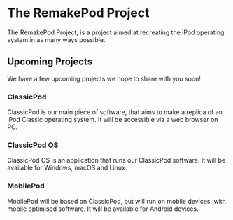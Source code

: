 # The RemakePod Project
The RemakePod Project, is a project aimed at recreating the iPod operating system in as many ways possible.

## Upcoming Projects
We have a few upcoming projects we hope to share with you soon!
### ClassicPod
ClassicPod is our main piece of software, that aims to make a replica of an iPod Classic operating system. It will be accessible via a web browser on PC.
### ClassicPod OS
ClassicPod OS is an application that runs our ClassicPod software. It will be available for Windows, macOS and Linux.
### MobilePod
MobilePod will be based on ClassicPod, but will run on mobile devices, with mobile optimised software. It will be available for Android devices.
